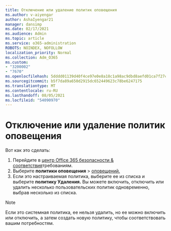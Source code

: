 ```yaml
---
title: Отключение или удаление политик оповещения
ms.author: v-aiyengar
author: AshaIyengar21
manager: dansimp
ms.date: 02/17/2021
ms.audience: Admin
ms.topic: article
ms.service: o365-administration
ROBOTS: NOINDEX, NOFOLLOW
localization_priority: Normal
ms.collection: Adm_O365
ms.custom:
- "3200002"
- "7670"
ms.openlocfilehash: 5dddd01139d40f4ce97e0e8a18c1a98ac9dbd8aefd01ca7f27c9b30eb532701a
ms.sourcegitcommit: b5f7da89a650d2915dc652449623c78be6247175
ms.translationtype: MT
ms.contentlocale: ru-RU
ms.lasthandoff: 08/05/2021
ms.locfileid: "54090970"
---
```

# <a name="turn-off-or-delete-alert-policies"></a>Отключение или удаление политик оповещения

Вот как это сделать:

1. Перейдите в [центр Office 365 безопасности & соответствия](https://go.microsoft.com/fwlink/p/?linkid=2077143)требованиям.
1. Выберите **политики оповещения**  >  [оповещений.](https://go.microsoft.com/fwlink/?linkid=2103208)
1. Если это настраиваемая политика, выберите ее из списка и выберите **политику Удаления.** Вы можете включить, отключить или удалить несколько пользовательских политик одновременно, выбрав несколько из списка.

> [!NOTE]
> Если это системная политика, ее нельзя удалить, но ее можно включить или отключить, а затем создать новую политику, чтобы соответствовать вашим потребностям.
